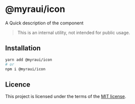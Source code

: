# @myraui/icon

A Quick description of the component

> This is an internal utility, not intended for public usage.

## Installation

```sh
yarn add @myraui/icon
# or
npm i @myraui/icon
```

## Licence

This project is licensed under the terms of the
[MIT license](https://github.com/gitaumoses4@gmail.com/myraui/blob/master/LICENSE).
